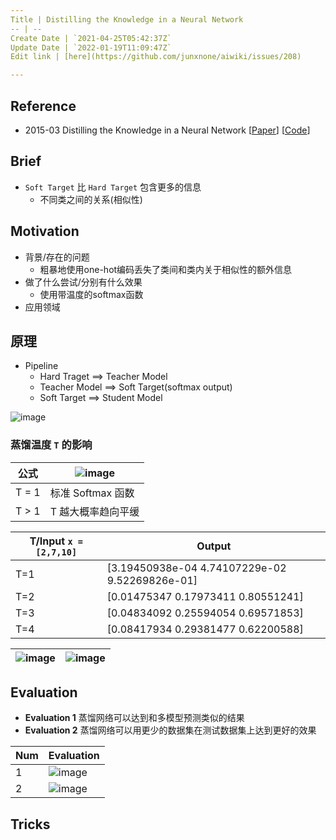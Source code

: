 ```yaml
---
Title | Distilling the Knowledge in a Neural Network
-- | --
Create Date | `2021-04-25T05:42:37Z`
Update Date | `2022-01-19T11:09:47Z`
Edit link | [here](https://github.com/junxnone/aiwiki/issues/208)

---
```

## Reference
- 2015-03  Distilling the Knowledge in a Neural Network [[Paper](https://arxiv.org/abs/1503.02531)] [[Code](codelink)]

## Brief
- `Soft Target` 比 `Hard Target` 包含更多的信息
  - 不同类之间的关系(相似性)

## Motivation
- 背景/存在的问题
  - 粗暴地使用one-hot编码丢失了类间和类内关于相似性的额外信息
- 做了什么尝试/分别有什么效果
  - 使用带温度的softmax函数
- 应用领域

## 原理
- Pipeline
  - Hard Traget ==> Teacher Model
  - Teacher Model ==> Soft Target(softmax output)
  - Soft Target ==> Student Model

![image](https://user-images.githubusercontent.com/2216970/115983830-3bcff180-a5d6-11eb-9c70-c65eaa238853.png)

### 蒸馏温度 `T` 的影响

公式 | ![image](https://user-images.githubusercontent.com/2216970/115982436-93b62a80-a5cd-11eb-9e43-b4144ae6ce14.png)
-- | --
T = 1 | 标准 Softmax 函数
T > 1 | T 越大概率趋向平缓 

T/Input  `x = [2,7,10]` | Output
-- | --
T=1 | [3.19450938e-04 4.74107229e-02 9.52269826e-01]
T=2 | [0.01475347 0.17973411 0.80551241]
T=3 | [0.04834092 0.25594054 0.69571853]
T=4 | [0.08417934 0.29381477 0.62200588]

![image](https://user-images.githubusercontent.com/2216970/115983577-9f591f80-a5d4-11eb-8a0d-77bf289265b3.png) | ![image](https://user-images.githubusercontent.com/2216970/115983367-41780800-a5d3-11eb-901e-7a4920ab5b7e.png)
-- | --


## Evaluation
- **Evaluation 1** 蒸馏网络可以达到和多模型预测类似的结果
- **Evaluation 2** 蒸馏网络可以用更少的数据集在测试数据集上达到更好的效果

Num | Evaluation
-- | --
1 | ![image](https://user-images.githubusercontent.com/2216970/115985082-bbf95580-a5dc-11eb-842e-bd8901b80bfd.png)
2 | ![image](https://user-images.githubusercontent.com/2216970/115985100-cf0c2580-a5dc-11eb-83fd-19c7a5e51452.png)


## Tricks

